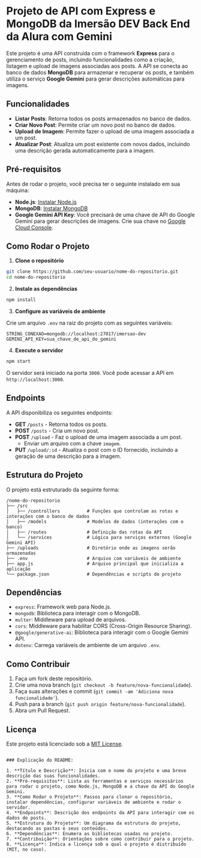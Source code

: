 # Projeto de API com Express e MongoDB da Imersão DEV Back End da Alura com Gemini

Este projeto é uma API construída com o framework **Express** para o gerenciamento de posts, incluindo funcionalidades como a criação, listagem e upload de imagens associadas aos posts. A API se conecta ao banco de dados **MongoDB** para armazenar e recuperar os posts, e também utiliza o serviço **Google Gemini** para gerar descrições automáticas para imagens.

## Funcionalidades

- **Listar Posts**: Retorna todos os posts armazenados no banco de dados.
- **Criar Novo Post**: Permite criar um novo post no banco de dados.
- **Upload de Imagem**: Permite fazer o upload de uma imagem associada a um post.
- **Atualizar Post**: Atualiza um post existente com novos dados, incluindo uma descrição gerada automaticamente para a imagem.

## Pré-requisitos

Antes de rodar o projeto, você precisa ter o seguinte instalado em sua máquina:

- **Node.js**: [Instalar Node.js](https://nodejs.org/)
- **MongoDB**: [Instalar MongoDB](https://www.mongodb.com/try/download/community)
- **Google Gemini API Key**: Você precisará de uma chave de API do Google Gemini para gerar descrições de imagens. Crie sua chave no [Google Cloud Console](https://console.cloud.google.com/).

## Como Rodar o Projeto

1. **Clone o repositório**

```bash
git clone https://github.com/seu-usuario/nome-do-repositorio.git
cd nome-do-repositorio
```

2. **Instale as dependências**

```bash
npm install
```

3. **Configure as variáveis de ambiente**

Crie um arquivo `.env` na raiz do projeto com as seguintes variáveis:

```env
STRING_CONEXAO=mongodb://localhost:27017/imersao-dev
GEMINI_API_KEY=sua_chave_de_api_do_gemini
```

4. **Execute o servidor**

```bash
npm start
```

O servidor será iniciado na porta `3000`. Você pode acessar a API em `http://localhost:3000`.

## Endpoints

A API disponibiliza os seguintes endpoints:

- **GET** `/posts` - Retorna todos os posts.
- **POST** `/posts` - Cria um novo post.
- **POST** `/upload` - Faz o upload de uma imagem associada a um post. 
  - Enviar um arquivo com a chave `imagem`.
- **PUT** `/upload/:id` - Atualiza o post com o ID fornecido, incluindo a geração de uma descrição para a imagem.

## Estrutura do Projeto

O projeto está estruturado da seguinte forma:

```
/nome-do-repositorio
├── /src
│   ├── /controllers          # Funções que controlam as rotas e interações com o banco de dados
│   ├── /models               # Modelos de dados (interações com o banco)
│   ├── /routes               # Definição das rotas da API
│   └── /services             # Lógica para serviços externos (Google Gemini API)
├── /uploads                  # Diretório onde as imagens serão armazenadas
├── .env                      # Arquivo com variáveis de ambiente
├── app.js                    # Arquivo principal que inicializa a aplicação
└── package.json              # Dependências e scripts do projeto
```

## Dependências

- `express`: Framework web para Node.js.
- `mongodb`: Biblioteca para interagir com o MongoDB.
- `multer`: Middleware para upload de arquivos.
- `cors`: Middleware para habilitar CORS (Cross-Origin Resource Sharing).
- `@google/generative-ai`: Biblioteca para interagir com o Google Gemini API.
- `dotenv`: Carrega variáveis de ambiente de um arquivo `.env`.

## Como Contribuir

1. Faça um fork deste repositório.
2. Crie uma nova branch (`git checkout -b feature/nova-funcionalidade`).
3. Faça suas alterações e commit (`git commit -am 'Adiciona nova funcionalidade'`).
4. Push para a branch (`git push origin feature/nova-funcionalidade`).
5. Abra um Pull Request.

## Licença

Este projeto está licenciado sob a [MIT License](LICENSE).
```

### Explicação do README:

1. **Título e Descrição**: Inicia com o nome do projeto e uma breve descrição das suas funcionalidades.
2. **Pré-requisitos**: Lista as ferramentas e serviços necessários para rodar o projeto, como Node.js, MongoDB e a chave da API do Google Gemini.
3. **Como Rodar o Projeto**: Passos para clonar o repositório, instalar dependências, configurar variáveis de ambiente e rodar o servidor.
4. **Endpoints**: Descrição dos endpoints da API para interagir com os dados de posts.
5. **Estrutura do Projeto**: Um diagrama da estrutura do projeto, destacando as pastas e seus conteúdos.
6. **Dependências**: Enumera as bibliotecas usadas no projeto.
7. **Contribuição**: Orientações sobre como contribuir para o projeto.
8. **Licença**: Indica a licença sob a qual o projeto é distribuído (MIT, no caso).

